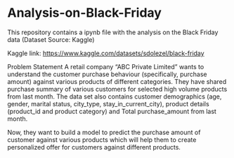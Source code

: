 # Analysis-on-Black-Friday
This repository contains a ipynb file with the analysis on the Black Friday data (Dataset Source: Kaggle)

Kaggle link: https://www.kaggle.com/datasets/sdolezel/black-friday

Problem Statement
A retail company “ABC Private Limited” wants to understand the customer purchase behaviour (specifically, purchase amount) against various products of different categories. They have shared purchase summary of various customers for selected high volume products from last month. The data set also contains customer demographics (age, gender, marital status, city_type, stay_in_current_city), product details (product_id and product category) and Total purchase_amount from last month.

Now, they want to build a model to predict the purchase amount of customer against various products which will help them to create personalized offer for customers against different products.
